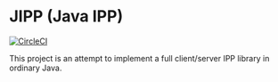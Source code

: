 # JIPP (Java IPP)

[![CircleCI](https://circleci.com/gh/e2em/jipp.svg?style=svg&circle-token=6641e01d90c7cf22d45e6b01d46bf2e9630777c4)](https://circleci.com/gh/e2em/jipp)

This project is an attempt to implement a full client/server IPP library in ordinary Java.


